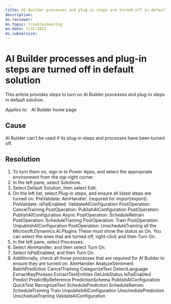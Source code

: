 ```yaml
---
title: AI Builder processes and plug-in steps are turned off in default solution
description: 
ms.reviewer: 
ms.topic: troubleshooting
ms.date: 3/31/2021
ms.subservice: 
---
```


# AI Builder processes and plug-in steps are turned off in default solution

This article provides steps to turn on AI Builder processes and plug-in steps in default solution.

_Applies to:_ &nbsp; AI Builder home page



## Cause

AI Builder can't be used if its plug-in steps and processes have been turned off.


## Resolution


1. To turn them on, sign in to Power Apps, and select the appropriate environment from the top-right corner.
2. In the left pane, select Solutions.
3. Select Default Solution, then select Edit.
4. On the left list, select Plug-in steps, and ensure all listed steps are turned on:
PreValidate: AlmHandler. (required for import/export).
PreValidate: isPaiEnabled.
ValidateAIConfiguration
PostOperation: CancelTraining
PostOperation: PublishAIConfiguration
PostOperation: PublishAIConfiguration Async
PostOperation: ScheduleRetrain
PostOperation: ScheduleTraining
PostOperation: Train
PostOperation: UnpublishAIConfiguration
PostOperation: UnscheduleTraining
all the Microsoft.Dynamics.AI.Plugins
These must show the status as On. You can select the ones that are turned off, right-click and then Turn On.
5. In the left pane, select Processes.
6. Select AlmHandler, and then select Turn On.
7. Select IsPaiEnabled, and then Turn On.
8. Additionally, check all those processes that are required for AI Builder to ensure they are turned on:
AlmHandler
AnalyzeSentiment
BatchPrediction
CancelTraining
CategorizeText
DetectLanguage
ExtractKeyPhrases
ExtractTextEntities
GetJobStatus
IsPaiEnabled
Predict
PredictByReference
PredictionSchema
PublishAIConfiguration
QuickTest
RecognizeText
SchedulePrediction
ScheduleRetrain
ScheduleTraining
Train
UnpublishAIConfiguration
UnschedulePrediction
UnscheduleTraining
ValidateAIConfiguration

